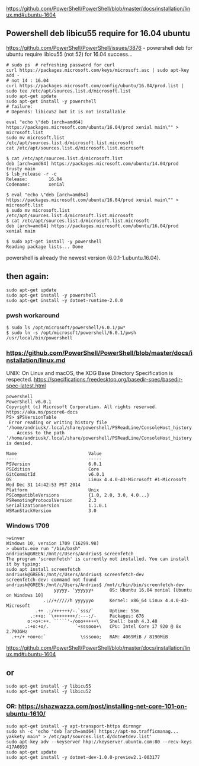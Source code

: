 
https://github.com/PowerShell/PowerShell/blob/master/docs/installation/linux.md#ubuntu-1604

## Powershell deb libicu55 require for 16.04 ubuntu

https://github.com/PowerShell/PowerShell/issues/3876  - powershell deb 
for ubuntu require libicu55 (not 52)  for 16.04 
success...
```
# sudo ps  # refreshing password for curl
curl https://packages.microsoft.com/keys/microsoft.asc | sudo apt-key add -
# not 14 : 16.04
curl https://packages.microsoft.com/config/ubuntu/16.04/prod.list | sudo tee /etc/apt/sources.list.d/microsoft.list
sudo apt-get update
sudo apt-get install -y powershell
# failure:
# Depends: libicu52 but it is not installable

eval "echo \"deb [arch=amd64] https://packages.microsoft.com/ubuntu/16.04/prod xenial main\"" > microsoft.list
sudo mv microsoft.list /etc/apt/sources.list.d/microsoft.list.microsoft
cat /etc/apt/sources.list.d/microsoft.list.microsoft                                

$ cat /etc/apt/sources.list.d/microsoft.list
deb [arch=amd64] https://packages.microsoft.com/ubuntu/14.04/prod trusty main
$ lsb_release -r -c
Release:        16.04
Codename:       xenial

$ eval "echo \"deb [arch=amd64] https://packages.microsoft.com/ubuntu/16.04/prod xenial main\"" > microsoft.list
$ sudo mv microsoft.list /etc/apt/sources.list.d/microsoft.list.microsoft
$ cat /etc/apt/sources.list.d/microsoft.list.microsoft                                                  
deb [arch=amd64] https://packages.microsoft.com/ubuntu/16.04/prod xenial main

$ sudo apt-get install -y powershell
Reading package lists... Done
```

powershell is already the newest version (6.0.1-1.ubuntu.16.04).


## then again:
```
sudo apt-get update
sudo apt-get install -y powershell
sudo apt-get install -y dotnet-runtime-2.0.0
```

### pwsh workaround

```
$ sudo ls /opt/microsoft/powershell/6.0.1/pw*
$ sudo ln -s /opt/microsoft/powershell/6.0.1/pwsh /usr/local/bin/powershell
```

### https://github.com/PowerShell/PowerShell/blob/master/docs/installation/linux.md

UNIX: On Linux and macOS, the XDG Base Directory Specification is respected.
https://specifications.freedesktop.org/basedir-spec/basedir-spec-latest.html

```
powershell
PowerShell v6.0.1
Copyright (c) Microsoft Corporation. All rights reserved.
https://aka.ms/pscore6-docs
PS> $PSVersionTable
 Error reading or writing history file '/home/andriusk/.local/share/powershell/PSReadLine/ConsoleHost_history.txt':
    Access to the path '/home/andriusk/.local/share/powershell/PSReadLine/ConsoleHost_history.txt' is denied.

Name                           Value
----                           -----
PSVersion                      6.0.1
PSEdition                      Core
GitCommitId                    v6.0.1
OS                             Linux 4.4.0-43-Microsoft #1-Microsoft Wed Dec 31 14:42:53 PST 2014
Platform                       Unix
PSCompatibleVersions           {1.0, 2.0, 3.0, 4.0...}
PSRemotingProtocolVersion      2.3
SerializationVersion           1.1.0.1
WSManStackVersion              3.0
```


### Windows 1709

```
>winver
Windows 10, version 1709 (16299.98)                             
> ubuntu.exe run "/bin/bash"                                                            
andriusk@GREEN:/mnt/c/Users/Andrius$ screenfetch                                   
The program 'screenfetch' is currently not installed. You can install it by typing:
sudo apt install screenfetch                                                       
andriusk@GREEN:/mnt/c/Users/Andrius$ screenfetch-dev                                    
screenfetch-dev: command not found                                                 
andriusk@GREEN:/mnt/c/Users/Andrius$ /mnt/c/bin/bin/screenfetch-dev                     
                  yyyyy. 'yyyyyy+      OS: Ubuntu 16.04 xenial [Ubuntu on Windows 10]
              .;//+/////h yyyyyyo      Kernel: x86_64 Linux 4.4.0-43-Microsoft       
           .++ .:/++++++/-.`sss/`      Uptime: 55m                                   
         .:++o: `\++++++++/:---:/-     Packages: 676                                 
        o:+o+:++. `````'-/ooo+++++\    Shell: bash 4.3.48                               
       .:+o:+o/.          `+sssooo+\   CPU: Intel Core i7 920 @ 8x 2.793GHz          
  .++/+ +oo+o:`             \sssooo;   RAM: 4069MiB / 8190MiB 
```


https://github.com/PowerShell/PowerShell/blob/master/docs/installation/linux.md#ubuntu-1604
  
## or 

```
sudo apt-get install -y libicu55
sudo apt-get install -y libicu52
```

### OR: https://shazwazza.com/post/installing-net-core-101-on-ubuntu-1610/ 

```
sudo apt-get install -y apt-transport-https dirmngr
sudo sh -c 'echo "deb [arch=amd64] https://apt-mo.trafficmanag... yakkety main" > /etc/apt/sources.list.d/dotnetdev.list'
sudo apt-key adv --keyserver hkp://keyserver.ubuntu.com:80 --recv-keys 417A0893
sudo apt-get update
sudo apt-get install -y dotnet-dev-1.0.0-preview2.1-003177
```
